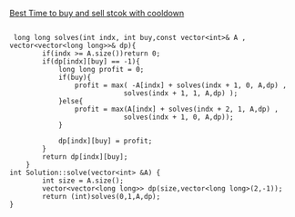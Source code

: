[Best Time to buy and sell stcok with cooldown](https://www.scaler.com/academy/mentee-dashboard/class/43300/assignment/problems/4768?navref=cl_tt_nv)


```

 long long solves(int indx, int buy,const vector<int>& A , vector<vector<long long>>& dp){
        if(indx >= A.size())return 0;
        if(dp[indx][buy] == -1){
            long long profit = 0;
            if(buy){
                profit = max( -A[indx] + solves(indx + 1, 0, A,dp) ,
                            solves(indx + 1, 1, A,dp) );
            }else{
                profit = max(A[indx] + solves(indx + 2, 1, A,dp) ,
                            solves(indx + 1, 0, A,dp));
            }

            dp[indx][buy] = profit;
        }
        return dp[indx][buy];
    }
int Solution::solve(vector<int> &A) {
        int size = A.size();
        vector<vector<long long>> dp(size,vector<long long>(2,-1));
        return (int)solves(0,1,A,dp);
}


```
